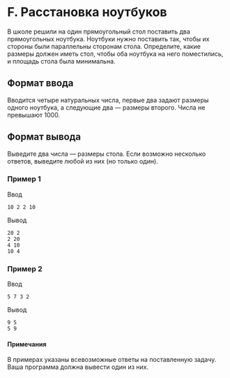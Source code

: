 # F. Расстановка ноутбуков

В школе решили на один прямоугольный стол поставить два прямоугольных ноутбука. Ноутбуки нужно поставить так, чтобы их стороны были параллельны сторонам стола. Определите, какие размеры должен иметь стол, чтобы оба ноутбука на него поместились, и площадь стола была минимальна.

## Формат ввода
Вводится четыре натуральных числа, первые два задают размеры одного ноутбука, а следующие два — размеры второго. Числа не превышают 1000.

## Формат вывода
Выведите два числа — размеры стола. Если возможно несколько ответов, выведите любой из них (но только один).

### Пример 1
Ввод
```
10 2 2 10
```
Вывод
```
20 2
2 20
4 10
10 4
```
### Пример 2
Ввод
```
5 7 3 2
```
Вывод
```
9 5
5 9
```
#### Примечания
В примерах указаны всевозможные ответы на поставленную задачу. Ваша программа должна вывести один из них.